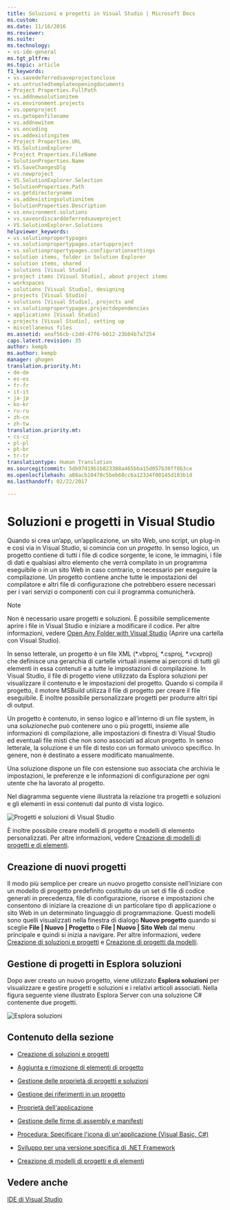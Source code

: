 ```yaml
---
title: Soluzioni e progetti in Visual Studio | Microsoft Docs
ms.custom: 
ms.date: 11/16/2016
ms.reviewer: 
ms.suite: 
ms.technology:
- vs-ide-general
ms.tgt_pltfrm: 
ms.topic: article
f1_keywords:
- vs.savedeferredsaveprojectonclose
- vs.untrustedtemplateopeningdocuments
- Project Properties.FullPath
- vs.addnewsolutionitem
- vs.environment.projects
- vs.openproject
- vs.getopenfilename
- vs.addnewitem
- vs.encoding
- vs.addexistingitem
- Project Properties.URL
- VS.SolutionExplorer
- Project Properties.FileName
- SolutionProperties.Name
- VS.SaveChangesDlg
- vs.newproject
- VS.SolutionExplorer.Selection
- SolutionProperties.Path
- vs.getdirectoryname
- vs.addexistingsolutionitem
- SolutionProperties.Description
- vs.environment.solutions
- vs.saveordiscarddeferredsaveproject
- VS.SolutionExplorer.Solutions
helpviewer_keywords:
- vs.solutionpropertypages
- vs.solutionpropertypages.startupproject
- vs.solutionpropertypages.configurationsettings
- solution items, folder in Solution Explorer
- solution items, shared
- solutions [Visual Studio]
- project items [Visual Studio], about project items
- workspaces
- solutions [Visual Studio], designing
- projects [Visual Studio]
- solutions [Visual Studio], projects and
- vs.solutionpropertypages.projectdependencies
- applications [Visual Studio]
- projects [Visual Studio], setting up
- miscellaneous files
ms.assetid: aeaf56cb-c2dd-47f6-b012-23b84b7a7254
caps.latest.revision: 35
author: kempb
ms.author: kempb
manager: ghogen
translation.priority.ht:
- de-de
- es-es
- fr-fr
- it-it
- ja-jp
- ko-kr
- ru-ru
- zh-cn
- zh-tw
translation.priority.mt:
- cs-cz
- pl-pl
- pt-br
- tr-tr
translationtype: Human Translation
ms.sourcegitcommit: 5db97d19b1b823388a465bba15d057b30ff0b3ce
ms.openlocfilehash: a88acb10478c5beb68cc6a12334f00145d183b1d
ms.lasthandoff: 02/22/2017

---
```

# <a name="solutions-and-projects-in-visual-studio"></a>Soluzioni e progetti in Visual Studio
Quando si crea un’app, un’applicazione, un sito Web, uno script, un plug-in e così via in Visual Studio, si comincia con un *progetto*. In senso logico, un progetto contiene di tutti i file di codice sorgente, le icone, le immagini, i file di dati e qualsiasi altro elemento che verrà compilato in un programma eseguibile o in un sito Web in caso contrario, o necessario per eseguire la compilazione.  Un progetto contiene anche tutte le impostazioni del compilatore e altri file di configurazione che potrebbero essere necessari per i vari servizi o componenti con cui il programma comunicherà.

> [!NOTE]
>  Non è necessario usare progetti e soluzioni. È possibile semplicemente aprire i file in Visual Studio e iniziare a modificare il codice. Per altre informazioni, vedere [Open Any Folder with Visual Studio](https://blogs.msdn.microsoft.com/visualstudio/2016/04/12/open-any-folder-with-visual-studio-15-preview/) (Aprire una cartella con Visual Studio).


 In senso letterale, un progetto è un file XML (*.vbproj, \*.csproj, \*.vcxproj) che definisce una gerarchia di cartelle virtuali insieme ai percorsi di tutti gli elementi in essa contenuti e a tutte le impostazioni di compilazione. In Visual Studio, il file di progetto viene utilizzato da Esplora soluzioni per visualizzare il contenuto e le impostazioni del progetto. Quando si compila il progetto, il motore MSBuild utilizza il file di progetto per creare il file eseguibile. È inoltre possibile personalizzare progetti per produrre altri tipi di output.  

 Un progetto è contenuto, in senso logico e all’interno di un file system, in una *soluzione*che può contenere uno o più progetti, insieme alle informazioni di compilazione, alle impostazioni di finestra di Visual Studio ed eventuali file misti che non sono associati ad alcun progetto. In senso letterale, la soluzione è un file di testo con un formato univoco specifico. In genere, non è destinato a essere modificato manualmente.  

 Una soluzione dispone un file con estensione suo associata che archivia le impostazioni, le preferenze e le informazioni di configurazione per ogni utente che ha lavorato al progetto.  

 Nel diagramma seguente viene illustrata la relazione tra progetti e soluzioni e gli elementi in essi contenuti dal punto di vista logico.  

 ![Progetti e soluzioni di Visual Studio](../ide/media/vs2015_project_diagram.png "vs2015_project_diagram")  

 È inoltre possibile creare modelli di progetto e modelli di elemento personalizzati. Per altre informazioni, vedere [Creazione di modelli di progetti e di elementi](../ide/creating-project-and-item-templates.md).  

## <a name="creating-new-projects"></a>Creazione di nuovi progetti  
 Il modo più semplice per creare un nuovo progetto consiste nell’iniziare con un modello di progetto predefinito costituito da un set di file di codice generati in precedenza, file di configurazione, risorse e impostazioni che consentono di iniziare la creazione di un particolare tipo di applicazione o sito Web in un determinato linguaggio di programmazione. Questi modelli sono quelli visualizzati nella finestra di dialogo **Nuovo progetto** quando si sceglie **File &#124; Nuovo &#124; Progetto** o **File &#124; Nuovo &#124; Sito Web** dal menu principale e quindi si inizia a navigare. Per altre informazioni, vedere [Creazione di soluzioni e progetti](../ide/creating-solutions-and-projects.md) e  [Creazione di progetti da modelli](http://msdn.microsoft.com/en-us/7c36d86a-6b79-4480-8228-0f925f1204b2).  

## <a name="managing-projects-in-solution-explorer"></a>Gestione di progetti in Esplora soluzioni  
 Dopo aver creato un nuovo progetto, viene utilizzato **Esplora soluzioni** per visualizzare e gestire progetti e soluzioni e i relativi articoli associati. Nella figura seguente viene illustrato Esplora Server con una soluzione C# contenente due progetti.  

 ![Esplora soluzioni](../ide/media/vs2015_solution_explorer.png "vs2015_solution_explorer")  

## <a name="in-this-section"></a>Contenuto della sezione  

-   [Creazione di soluzioni e progetti](../ide/creating-solutions-and-projects.md)  

-   [Aggiunta e rimozione di elementi di progetto](../ide/adding-and-removing-project-items.md)  

-   [Gestione delle proprietà di progetti e soluzioni](../ide/managing-project-and-solution-properties.md)  

-   [Gestione dei riferimenti in un progetto](../ide/managing-references-in-a-project.md)  

-   [Proprietà dell'applicazione](../ide/application-properties.md)  

-   [Gestione delle firme di assembly e manifesti](../ide/managing-assembly-and-manifest-signing.md)  

-   [Procedura: Specificare l'icona di un'applicazione (Visual Basic, C#)](../ide/how-to-specify-an-application-icon-visual-basic-csharp.md)  

-   [Sviluppo per una versione specifica di .NET Framework](../ide/targeting-a-specific-dotnet-framework-version.md)  

-   [Creazione di modelli di progetti e di elementi](../ide/creating-project-and-item-templates.md)  

## <a name="see-also"></a>Vedere anche  
 [IDE di Visual Studio](../ide/visual-studio-ide.md)

